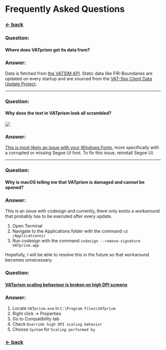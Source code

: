 # Frequently Asked Questions

### [← back](/)

### Question:

#### Where does VATprism get its data from?

### Answer:

Data is fetched from [the VATSIM API](https://api.vatsim.net/api/). Static data like FIR-Boundaries are updated on every
startup and are sourced from
the [VAT-Spy Client Data Update Project](https://github.com/vatsimnetwork/vatspy-data-project).

---

### Question:

#### Why does the text in VATprism look all scrambled?

[![](assets/images/faq/scrambled_text.png)](assets/images/faq/scrambled_text.png)

### Answer:

[This is most likely an issue with your Windows Fonts,](https://stackoverflow.com/a/66845136/3000387) more specifically
with a corrupted or missing Segoe UI font. To fix this issue, reinstall Segoe UI.

---

### Question:

#### Why is macOS telling me that VATprism is damaged and cannot be opened?

### Answer:

This is an issue with codesign and currently, there only exists a workaround that probably has to be executed after
every update.

1. Open Terminal
2. Navigate to the Applications folder with the command `cd /Applicationns/`
3. Run codesign with the command `codesign --remove-signature VATprism.app`

Hopefully, I will be able to resolve this in the future so that workaround becomes unnecessary.

### Question:

#### [VATprism scaling behaviour is broken on high DPI screens](https://github.com/marvk/vatprism/issues/47)

### Answer:

1. Locate `VATprism.exe` in `C:\Program Files\VATprism`
2. Right click -> Properties
3. Go to Compatibility tab
4. Check `Override high DPI scaling behavior`
5. Choose `System` for `Scaling performed by`

### [← back](/)